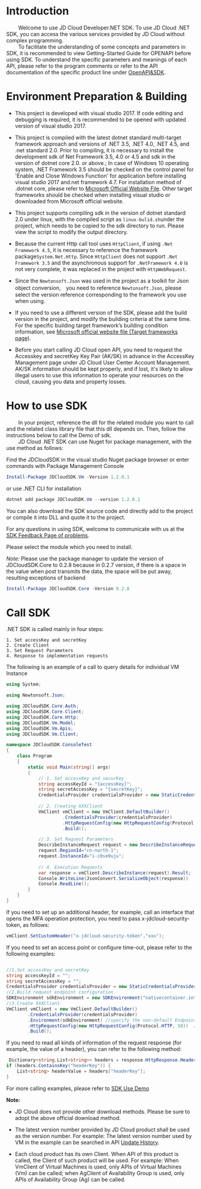 # Introduction


&emsp;&emsp; Welcome to use JD Cloud Developer.NET SDK. To use JD Cloud .NET SDK, you can access the various services provided by JD Cloud without complex programming.    
&emsp;&emsp; To facilitate the understanding of some concepts and parameters in SDK, it is recommended to view Getting-Started Guide for OPENAPI before using SDK. To understand the specific parameters and meanings of each API, please refer to the program comments or refer to the API documentation of the specific product line under [OpenAPI&SDK](https://www.jdcloud.com/help/faq?act=3).

# Environment Preparation & Building

* This project is developed with visual studio 2017. If code editing and debugging is required, it is recommended to be opened with updated version of visual studio 2017.

* This project is compiled with the latest dotnet standard multi-target framework approach and versions of .NET 3.5, .NET 4.0, .NET 4.5, and .net standard 2.0. Prior to compiling, it is necessary to install the development sdk of Net Framework 3.5, 4.0 or 4.5 and sdk in the version of dotnet core 2.0. or above.; In case of Windows 10 operating system, .NET Framework 3.5 should be checked on the control panel for 'Enable and Close Windows Function' for application before installing visual studio 2017 and.net framework 4.7. For installation method of .dotnet core, please refer to [Microsoft Official Website File](https://www.microsoft.com/net/learn/get-started/windows). Other target frameworks should be checked when installing visual studio or downloaded from Microsoft official website.

* This project supports compiling sdk in the version of dotnet standard 2.0 under linux, with the compiled script as `linux-bulid.sh`under the project, which needs to be copied to the sdk directory to run. Please view the script to modify the output directory.

* Because the current Http call tool uses `HttpClient`, if using `.Net Framework 4.5`, it is necessary to reference the framework package`System.Net.Http`. Since `HttpClient` does not support `.Net Framework 3.5` and the asynchronous support for `.NetFramework 4.0` is not very complete, it was replaced in the project with `HttpWebRequest`.

* Since the `Newtonsoft.Json` was used in the project as a toolkit for Json object conversion,　you need to reference `Newtonsoft.Json`, please select the version reference corresponding to the framework you use when using.

* If you need to use a different version of the SDK, please add the build version in the project, and modify the building criteria at the same time. For the specific building target framework’s building condition information, see [Microsoft official website file (Target frameworks page)](https://docs.microsoft.com/en-us/dotnet/standard/frameworks).

* Before you start calling JD Cloud open API, you need to request the Accesskey and secretKey Key Pair (AK/SK) in advance in the AccessKey Management page under JD Cloud User Center Account Management. AK/SK information should be kept properly, and if lost, it's likely to allow illegal users to use this information to operate your resources on the cloud, causing you data and property losses.

# How to use SDK

&emsp;&emsp; In your project, reference the dll for the related module you want to call and the related class library file that this dll depends on. Then, follow the instructions below to call the Demo of sdk.    
&emsp;&emsp; JD Cloud .NET SDK can use Nuget for package management, with the use method as follows:

Find the JDCloudSDK in the visual studio Nuget package browser or enter commands with Package Management Console

```powershell
Install-Package JDCloudSDK.Vm -Version 1.2.0.1
```

or use .NET CLI for installation

```powershell
dotnet add package JDCloudSDK.Vm --version 1.2.0.1
```  

You can also download the SDK source code and directly add to the project or compile it into DLL and quote it to the project.  

For any questions in using SDK, welcome to communicate with us at the [SDK Feedback Page of problems](https://github.com/jdcloud-api/jdcloud-sdk-net/issues).

Please select the module which you need to install.

<em> Note: </em> Please use the package manager to update the version of JDCloudSDK.Core to 0.2.8 because in 0.2.7 version, if there is a space in the value when post transmits the data, the space will be put away, resulting exceptions of backend

```powershell
Install-Package JDCloudSDK.Core -Version 0.2.8
```

# Call SDK

.NET SDK is called mainly in four steps:

    1. Set accessKey and secretKey
    2. Create Client
    3. Set Request Parameters
    4. Response to implementation requests
The following is an example of a call to query details for individual VM Instance

```csharp
using System;

using Newtonsoft.Json;

using JDCloudSDK.Core.Auth;
using JDCloudSDK.Core.Client;
using JDCloudSDK.Core.Http;
using JDCloudSDK.Vm.Model;
using JDCloudSDK.Vm.Apis;
using JDCloudSDK.Vm.Client;

namespace JDCloudSDK.ConsoleTest
{
    class Program
    {
        static void Main(string[] args)
        {
            // 1. Set accessKey and securKey
            string accessKeyId = "{accessKey}";
            string secretAccessKey = "{secretKey}";
            CredentialsProvider credentialsProvider = new StaticCredentialsProvider(accessKeyId, secretAccessKey);
            
            // 2. Creating XXXClient
            VmClient vmClient = new VmClient.DefaultBuilder()
                     .CredentialsProvider(credentialsProvider)
                     .HttpRequestConfig(new HttpRequestConfig(Protocol.HTTP,10))
                     .Build();

            // 3. Set Request Parameters
            DescribeInstanceRequest request = new DescribeInstanceRequest();
            request.RegionId="cn-north-1";
            request.InstanceId="i-c0se9uju";
            
            // 4. Execution Requests
            var response = vmClient.DescribeInstance(request).Result;
            Console.WriteLine(JsonConvert.SerializeObject(response))
            Console.ReadLine();
        }
    }
}
```

If you need to set up an additional header, for example, call an interface that opens the MFA operation protection, you need to pass x-jdcloud-security-token, as follows:

```csharp
vmClient.SetCustomHeader("x-jdcloud-security-token","xxx");
```  
If you need to set an access point or configure time-out, please refer to the following examples:  

```csharp

//1.Set accessKey and secretKey
string accessKeyId = "";
string secretAccessKey = "";
CredentialsProvider credentialsProvider = new StaticCredentialsProvider(accessKeyId, secretAccessKey);
//2.Build request endpoint configuration
SDKEnvironment sdkEnvironment = new SDKEnvironment("nativecontainer.internal.cn-north-1.jdcloud-api.com");
//3.Create XXXClient
VmClient vmClient = new VmClient.DefaultBuilder()
        .CredentialsProvider(credentialsProvider)
        .Environment(sdkEnvironment) //specify the non-default Endpoint
        .HttpRequestConfig(new HttpRequestConfig(Protocol.HTTP, 50))  // set request http schema HTTP or HTTPS ,50 is the time-out period, second by default
        .Build();

```

If you need to read all kinds of information of the request response (for example, the value of a header), you can refer to the following method:  

```csharp
 Dictionary<string,List<string>> headers = response.HttpResponse.Header;
if (headers.ContainsKey("headerKey")) {
    List<string> headerValue = headers["headerKey"];
}
```  

For more calling examples, please refer to [SDK Use Demo](https://github.com/jdcloud-api/jdcloud-sdk-net/tree/master/sdk/src/Examples)


**Note:**

- JD Cloud does not provide other download methods. Please be sure to adopt the above official download method.

- The latest version number provided by JD Cloud product shall be used as the version number. For example: The latest version number used by VM in the example can be searched in API [Update History](../../API/Virtual-Machines/ChangeLog.md).

- Each cloud product has its own Client. When API of this product is called, the Client of such product will be used. For example: When VmClient of Virtual Machines is used, only APIs of Virtual Machines (Vm) can be called; when AgClient of Availability Group is used, only APIs of Availability Group (Ag) can be called.

